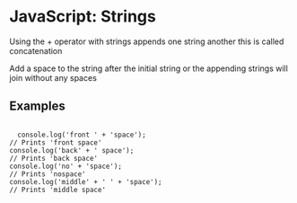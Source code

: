 <h1>JavaScript: Strings</h1>

<p>Using the + operator with strings appends one string another this is called concatenation</p>

<p> Add a space to the string after the initial string or the appending strings will join without any spaces</p>

<h2>Examples</h2>

<code>
  console.log('front ' + 'space'); 
// Prints 'front space'
console.log('back' + ' space'); 
// Prints 'back space'
console.log('no' + 'space'); 
// Prints 'nospace'
console.log('middle' + ' ' + 'space'); 
// Prints 'middle space'
</code>